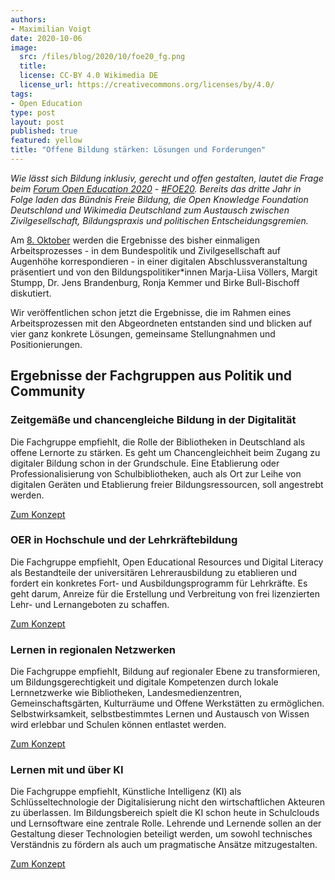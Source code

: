 ```yaml
---
authors:
- Maximilian Voigt
date: 2020-10-06
image:
  src: /files/blog/2020/10/foe20_fg.png
  title: 
  license: CC-BY 4.0 Wikimedia DE
  license_url: https://creativecommons.org/licenses/by/4.0/
tags:
- Open Education
type: post
layout: post
published: true
featured: yellow
title: "Offene Bildung stärken: Lösungen und Forderungen"
---
```

*Wie lässt sich Bildung inklusiv, gerecht und offen gestalten, lautet die Frage beim [Forum Open Education 2020](https://education.forum-open.de/timeline/) - [#FOE20](https://twitter.com/search?q=%23foe20&src=typed_query&f=live). Bereits das dritte Jahr in Folge laden das Bündnis Freie Bildung, die Open Knowledge Foundation Deutschland und Wikimedia Deutschland zum Austausch zwischen Zivilgesellschaft, Bildungspraxis und politischen Entscheidungsgremien.*

Am [8. Oktober](https://education.forum-open.de/timeline/) werden die Ergebnisse des bisher einmaligen Arbeitsprozesses - in dem Bundespolitik und Zivilgesellschaft auf Augenhöhe korrespondieren - in einer digitalen Abschlussveranstaltung präsentiert und von den Bildungspolitiker\*innen Marja-Liisa Völlers, Margit Stumpp, Dr. Jens Brandenburg, Ronja Kemmer und Birke Bull-Bischoff diskutiert. 

Wir veröffentlichen schon jetzt die Ergebnisse, die im Rahmen eines Arbeitsprozessen mit den Abgeordneten entstanden sind und blicken auf vier ganz konkrete Lösungen, gemeinsame Stellungnahmen und Positionierungen.
 
## Ergebnisse der Fachgruppen aus Politik und Community

### Zeitgemäße und chancengleiche Bildung in der Digitalität
Die Fachgruppe empfiehlt, die Rolle der Bibliotheken in Deutschland als offene Lernorte zu stärken. Es geht um Chancengleichheit beim Zugang zu digitaler Bildung schon in der Grundschule. Eine Etablierung oder Professionalisierung von Schulbibliotheken, auch als Ort zur Leihe von digitalen Geräten und Etablierung freier Bildungsressourcen, soll angestrebt werden.

[Zum Konzept](https://education.forum-open.de/groups/fg1.html)

### OER in Hochschule und der Lehrkräftebildung
Die Fachgruppe empfiehlt, Open Educational Resources und Digital Literacy als Bestandteile der universitären Lehrerausbildung zu etablieren und fordert ein konkretes Fort- und Ausbildungsprogramm für Lehrkräfte. Es geht darum, Anreize für die Erstellung und Verbreitung von frei lizenzierten Lehr- und Lernangeboten zu schaffen.

[Zum Konzept](https://education.forum-open.de/groups/fg2.html)

### Lernen in regionalen Netzwerken
Die Fachgruppe empfiehlt, Bildung auf regionaler Ebene zu transformieren, um Bildungsgerechtigkeit und digitale Kompetenzen durch lokale Lernnetzwerke wie Bibliotheken, Landesmedienzentren, Gemeinschaftsgärten, Kulturräume und Offene Werkstätten zu ermöglichen. Selbstwirksamkeit, selbstbestimmtes Lernen und Austausch von Wissen wird erlebbar und Schulen können entlastet werden.

[Zum Konzept](https://education.forum-open.de/groups/fg3.html)

### Lernen mit und über KI
Die Fachgruppe empfiehlt, Künstliche Intelligenz (KI) als Schlüsseltechnologie der Digitalisierung nicht den wirtschaftlichen Akteuren zu überlassen. Im Bildungsbereich spielt die KI schon heute in Schulclouds und Lernsoftware eine zentrale Rolle. Lehrende und Lernende sollen an der Gestaltung dieser Technologien beteiligt werden, um sowohl technisches Verständnis zu fördern als auch um pragmatische Ansätze mitzugestalten.

[Zum Konzept](https://education.forum-open.de/groups/fg4.html)